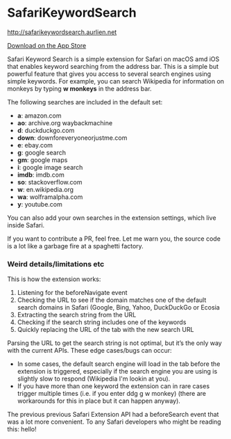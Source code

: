 # SafariKeywordSearch

<http://safarikeywordsearch.aurlien.net>

[Download on the App Store](https://apps.apple.com/app/keyword-search/id1558453954)

Safari Keyword Search is a simple extension for Safari on macOS amd iOS that enables keyword searching from the address bar. This is a simple but powerful feature that gives you access to several search engines using simple keywords. For example, you can search Wikipedia for information on monkeys by typing **w monkeys** in the address bar.

The following searches are included in the default set:

- **a**: amazon.com
- **ao**: archive.org waybackmachine
- **d**: duckduckgo.com
- **down**: downforeveryoneorjustme.com
- **e**: ebay.com
- **g**: google search
- **gm**: google maps
- **i**: google image search
- **imdb**: imdb.com
- **so**: stackoverflow.com
- **w**: en.wikipedia.org
- **wa**: wolframalpha.com
- **y**: youtube.com

You can also add your own searches in the extension settings, which live inside Safari.

If you want to contribute a PR, feel free. Let me warn you, the source code is a lot like a garbage fire at a spaghetti factory.

### Weird details/limitations etc

This is how the extension works:

1. Listening for the beforeNavigate event
2. Checking the URL to see if the domain matches one of the default search domains in Safari (Google, Bing, Yahoo, DuckDuckGo or Ecosia
3. Extracting the search string from the URL
4. Checking if the search string includes one of the keywords
5. Quickly replacing the URL of the tab with the new search URL

Parsing the URL to get the search string is not optimal, but it’s the only way with the current APIs. These edge cases/bugs can occur:

- In some cases, the default search engine will load in the tab before the extension is triggered, especially if the search engine you are using is slightly slow to respond (Wikipedia I'm lookin at you).
- If you have more than one keyword the extension can in rare cases trigger multiple times (i.e. if you enter ddg g w monkey) (there are workarounds for this in place but it can happen anyway).

The previous previous Safari Extension API had a beforeSearch event that was a lot more convenient. To any Safari developers who might be reading this: hello!
